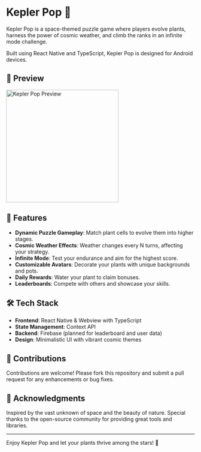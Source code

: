 # Kepler Pop 🌌

Kepler Pop is a space-themed puzzle game where players evolve plants, harness the power of cosmic weather, and climb the ranks in an infinite mode challenge.

Built using React Native and TypeScript, Kepler Pop is designed for Android devices.

## 📸 Preview

<img src="./public/preview/preview.gif" alt="Kepler Pop Preview" width="300" />

## 🚀 Features

- **Dynamic Puzzle Gameplay**: Match plant cells to evolve them into higher stages.
- **Cosmic Weather Effects**: Weather changes every N turns, affecting your strategy.
- **Infinite Mode**: Test your endurance and aim for the highest score.
- **Customizable Avatars**: Decorate your plants with unique backgrounds and pots.
- **Daily Rewards**: Water your plant to claim bonuses.
- **Leaderboards**: Compete with others and showcase your skills.

## 🛠️ Tech Stack

- **Frontend**: React Native & Webview with TypeScript
- **State Management**: Context API
- **Backend**: Firebase (planned for leaderboard and user data)
- **Design**: Minimalistic UI with vibrant cosmic themes

## 🤝 Contributions

Contributions are welcome! Please fork this repository and submit a pull request for any enhancements or bug fixes.

## 🌟 Acknowledgments

Inspired by the vast unknown of space and the beauty of nature.
Special thanks to the open-source community for providing great tools and libraries.

---

Enjoy Kepler Pop and let your plants thrive among the stars! 🌌
